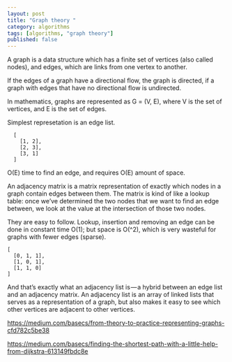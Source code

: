 ```yaml
---
layout: post
title: "Graph theory "
category: algorithms
tags: [algorithms, "graph theory"]
published: false
---
```

A graph is a data structure which has a finite set of vertices (also called nodes), and edges, which are links from one vertex to another.

If the edges of a graph have a directional flow, the graph is directed, if a graph with edges that have no directional flow is undirected.

In mathematics, graphs are represented as G = (V, E), where V is the set of vertices, and E is the set of edges.


Simplest represetation is an edge list.

      [
        [1, 2],
        [2, 3],
        [3, 1]
      ]

O(E) time to find an edge, and requires O(E) amount of space.

An adjacency matrix is a matrix representation of exactly which nodes in a graph contain edges between them. The matrix is kind of like a lookup table: once we’ve determined the two nodes that we want to find an edge between, we look at the value at the intersection of those two nodes.

They are easy to follow. Lookup, insertion and removing an edge can be done in constant time O(1); but space is O(^2), which is very wasteful for graphs with fewer edges (sparse).

    [
      [0, 1, 1],
      [1, 0, 1],
      [1, 1, 0]  
    ]

And that’s exactly what an adjacency list is — a hybrid between an edge list and an adjacency matrix. An adjacency list is an array of linked lists that serves as a representation of a graph, but also makes it easy to see which other vertices are adjacent to other vertices.

https://medium.com/basecs/from-theory-to-practice-representing-graphs-cfd782c5be38

https://medium.com/basecs/finding-the-shortest-path-with-a-little-help-from-dijkstra-613149fbdc8e

